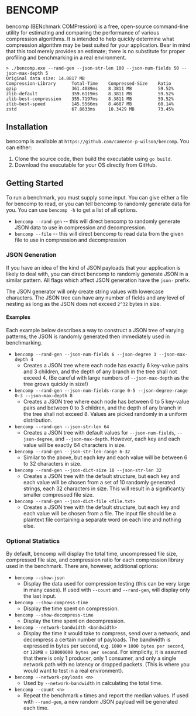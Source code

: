 # BENCOMP
bencomp (BENchmark COMPression) is a free, open-source command-line utility for estimating and comparing the performance of various compression algorithms. It is intended to help quickly determine what compression algorithm may be best suited for your application. Bear in mind that this tool merely provides an estimate; there is no substitute for proper profiling and benchmarking in a real environment.
```
> ./bencomp.exe --rand-gen --json-str-len 100 --json-num-fields 50 --json-max-depth 5
Original data size: 14.0817 MB
Compression-Library      Total-Time    Compressed-Size    Ratio
gzip                     361.4089ms    8.3811 MB          59.52%
zlib-default             359.6119ms    8.3811 MB          59.52%
zlib-best-compression    355.7197ms    8.3811 MB          59.52%
zlib-best-speed          145.5566ms    8.4687 MB          60.14%
zstd                     67.8633ms     10.3429 MB         73.45%
```

## Installation
bencomp is available at `https://github.com/cameron-p-wilson/bencomp`. You can either:
1. Clone the source code, then build the executable using `go build`.
2. Download the executable for your OS directly from GitHub.

## Getting Started
To run a benchmark, you must supply some input. You can give either a file for bencomp to read, or you can tell bencomp to randomly generate data for you.
You can use `bencomp -h` to get a list of all options.

- `bencomp --rand-gen` -- this will direct bencomp to randomly generate JSON data to use in compression and decompression.
- `bencomp --file` -- this will direct bencomp to read data from the given file to use in compression and decompression

### JSON Generation
If you have an idea of the kind of JSON payloads that your application is likely to deal with, you can direct bencomp to randomly generate JSON in a similar pattern. All flags which affect JSON generation have the `json-` prefix.

The JSON generator will only create string values with lowercase characters. The JSON tree can have any number of fields and any level of nesting as long as the JSON does not exceed `2^32` bytes in size.

#### Examples
Each example below describes a way to construct a JSON tree of varying patterns; the JSON is randomly generated then immediately used in benchmarking.
 - `bencomp --rand-gen --json-num-fields 6 --json-degree 3 --json-max-depth 4`
    - Creates a JSON tree where each node has exactly 6 key-value pairs and 3 children, and the depth of any branch in the tree shall not exceed 4. (Be careful with large numbers of `--json-max-depth` as the tree grows quickly in size!)
 - `bencomp --rand-gen --json-num-fields-range 0-5 --json-degree-range 0-3 --json-max-depth 8`
    - Creates a JSON tree where each node has between 0 to 5 key-value pairs and between 0 to 3 children, and the depth of any branch in the tree shall not exceed 8. Values are picked randomly in a uniform distribution.
 - `bencomp --rand-gen --json-str-len 64`
    - Creates a JSON tree with default values for `--json-num-fields`, `--json-degree`, and `--json-max-depth`. However, each key and each value will be exactly 64 characters in size.
 - `bencomp --rand-gen --json-str-len-range 6-32`
    - Similar to the above, but each key and each value will be between 6 to 32 characters in size.
 - `bencomp --rand-gen --json-dict-size 10 --json-str-len 32`
    - Creates a JSON tree with the default structure, but each key and each value will be chosen from a set of 10 randomly generated strings, each 32 characters in size. This will result in a significantly smaller compressed file size.
 - `bencomp --rand-gen --json-dict-file <file.txt>`
    - Creates a JSON tree with the default structure, but each key and each value will be chosen from a file. The input file should be a plaintext file containing a separate word on each line and nothing else.

### Optional Statistics
By default, bencomp will display the total time, uncompressed file size, compressed file size, and compression ratio for each compression library used in the benchmark. There are, however, additional options:
 - `bencomp --show-json`
    - Display the data used for compression testing (this can be very large in many cases). If used with `--count` and `--rand-gen`, will display only the last input.
 - `bencomp --show-compress-time`
    - Display the time spent on compression.
 - `bencomp --show-decompress-time`
    - Display the time spent on decompression.
 - `bencomp --network-bandwidth <bandwidth>`
    - Display the time it would take to compress, send over a network, and decompress a certain number of payloads. The bandwidth is expressed in bytes per second, e.g. `1000` = `1000 bytes per second`, or `128MB` = `128000000 bytes per second`. For simplicity, it is assumed that there is only 1 producer, only 1 consumer, and only a single network path with no latency or dropped packets. (This is where you would want to test in a real environment).
 - `bencomp --network-payloads <n>`
    - Used by `--network-bandwidth` in calculating the total time.
 - `bencomp --count <n>`
    - Repeat the benchmark `n` times and report the median values. If used with `--rand-gen`, a new random JSON payload will be generated each time.